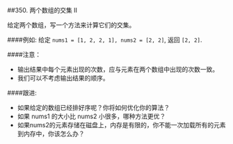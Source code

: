 ##350. 两个数组的交集 II

给定两个数组，写一个方法来计算它们的交集。

####例如:
给定 `nums1 = [1, 2, 2, 1], nums2 = [2, 2]`, 返回 `[2, 2]`.

####注意：
* 输出结果中每个元素出现的次数，应与元素在两个数组中出现的次数一致。
* 我们可以不考虑输出结果的顺序。

####跟进:
* 如果给定的数组已经排好序呢？你将如何优化你的算法？
* 如果 nums1 的大小比 nums2 小很多，哪种方法更优？
* 如果nums2的元素存储在磁盘上，内存是有限的，你不能一次加载所有的元素到内存中，你该怎么办？